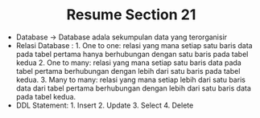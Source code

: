 <h1 align= "center"><b>Resume Section 21</b></h1>

<ul>
    <li>Database -> Database adala sekumpulan data yang terorganisir</li>
    <li>Relasi Database :
        1. One to one: relasi yang mana setiap satu baris data pada tabel pertama hanya berhubungan dengan satu baris pada tabel kedua
        2. One to many: relasi yang mana setiap satu baris data pada tabel pertama berhubungan dengan lebih dari satu baris pada tabel kedua.
        3. Many to many: relasi yang mana setiap lebih dari satu baris data dari tabel pertama berhubungan dengan lebih dari satu baris data pada tabel kedua.</li>
    <li>DDL Statement:
        1. Insert
        2. Update
        3. Select
        4. Delete</li>
</ul>
